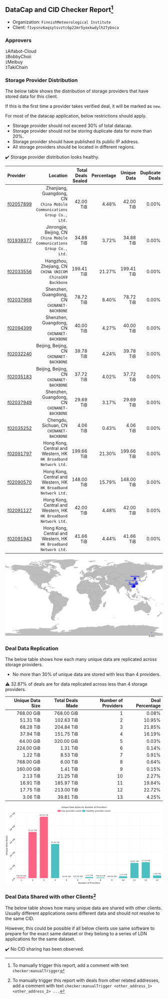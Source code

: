 ## DataCap and CID Checker Report[^1]
 - Organization: `FinnishMeteorological Institute`
 - Client: `f1vpsnv6aqsytsvztc6p22mr5yoxkwdylh27yboca`
### Approvers
`1`Aifabot-Cloud<br/>`1`BobbyChoii<br/>`1`Meibuy<br/>`3`TakiChain

### Storage Provider Distribution
The below table shows the distribution of storage providers that have stored data for this client.

If this is the first time a provider takes verified deal, it will be marked as `new`.

For most of the datacap application, below restrictions should apply.
 - Storage provider should not exceed 30% of total datacap.
 - Storage provider should not be storing duplicate data for more than 20%.
 - Storage provider should have published its public IP address.
 - All storage providers should be located in different regions.

✔️ Storage provider distribution looks healthy.

| Provider                                              |                                                                   Location | Total Deals Sealed | Percentage | Unique Data | Duplicate Deals |
| :---------------------------------------------------- | -------------------------------------------------------------------------: | -----------------: | ---------: | ----------: | --------------: |
| [f02057899](https://filfox.info/en/address/f02057899) | Zhanjiang, Guangdong, CN<br/>`China Mobile Communications Group Co., Ltd.` |          42.00 TiB |      4.48% |   42.00 TiB |           0.00% |
| [f01939377](https://filfox.info/en/address/f01939377) |  Jinrongjie, Beijing, CN<br/>`China Mobile Communications Group Co., Ltd.` |          34.88 TiB |      3.72% |   34.88 TiB |           0.00% |
| [f02033556](https://filfox.info/en/address/f02033556) |                Hangzhou, Zhejiang, CN<br/>`CHINA UNICOM China169 Backbone` |         199.41 TiB |     21.27% |  199.41 TiB |           0.00% |
| [f02037968](https://filfox.info/en/address/f02037968) |                            Shenzhen, Guangdong, CN<br/>`CHINANET-BACKBONE` |          78.72 TiB |      8.40% |   78.72 TiB |           0.00% |
| [f02094399](https://filfox.info/en/address/f02094399) |                            Shenzhen, Guangdong, CN<br/>`CHINANET-BACKBONE` |          40.00 TiB |      4.27% |   40.00 TiB |           0.00% |
| [f02032240](https://filfox.info/en/address/f02032240) |                               Beijing, Beijing, CN<br/>`CHINANET-BACKBONE` |          39.78 TiB |      4.24% |   39.78 TiB |           0.00% |
| [f02035183](https://filfox.info/en/address/f02035183) |                               Beijing, Beijing, CN<br/>`CHINANET-BACKBONE` |          37.72 TiB |      4.02% |   37.72 TiB |           0.00% |
| [f02037949](https://filfox.info/en/address/f02037949) |                            Shenzhen, Guangdong, CN<br/>`CHINANET-BACKBONE` |          29.69 TiB |      3.17% |   29.69 TiB |           0.00% |
| [f02035252](https://filfox.info/en/address/f02035252) |                               Chengdu, Sichuan, CN<br/>`CHINANET-BACKBONE` |           4.06 TiB |      0.43% |    4.06 TiB |           0.00% |
| [f02091797](https://filfox.info/en/address/f02091797) |         Hong Kong, Central and Western, HK<br/>`HK Broadband Network Ltd.` |         199.66 TiB |     21.30% |  199.66 TiB |           0.00% |
| [f02090570](https://filfox.info/en/address/f02090570) |         Hong Kong, Central and Western, HK<br/>`HK Broadband Network Ltd.` |         148.00 TiB |     15.79% |  148.00 TiB |           0.00% |
| [f02091127](https://filfox.info/en/address/f02091127) |         Hong Kong, Central and Western, HK<br/>`HK Broadband Network Ltd.` |          42.00 TiB |      4.48% |   42.00 TiB |           0.00% |
| [f02091943](https://filfox.info/en/address/f02091943) |         Hong Kong, Central and Western, HK<br/>`HK Broadband Network Ltd.` |          41.66 TiB |      4.44% |   41.66 TiB |           0.00% |

<img src="https://raw.githubusercontent.com/data-preservation-programs/filplus-checker-assets/main/filecoin-project/filecoin-plus-large-datasets/issues/1832/1681664643553.png"/>

### Deal Data Replication
The below table shows how each many unique data are replicated across storage providers.

- No more than 30% of unique data are stored with less than 4 providers.

⚠️ 32.87% of deals are for data replicated across less than 4 storage providers.

| Unique Data Size | Total Deals Made | Number of Providers | Deal Percentage |
| ---------------: | ---------------: | ------------------: | --------------: |
|       768.00 GiB |       768.00 GiB |                   1 |           0.08% |
|        51.31 TiB |       102.63 TiB |                   2 |          10.95% |
|        68.28 TiB |       204.84 TiB |                   3 |          21.85% |
|        37.94 TiB |       151.75 TiB |                   4 |          16.19% |
|        64.00 GiB |       320.00 GiB |                   5 |           0.03% |
|       224.00 GiB |         1.31 TiB |                   6 |           0.14% |
|         1.22 TiB |         8.53 TiB |                   7 |           0.91% |
|       768.00 GiB |         6.00 TiB |                   8 |           0.64% |
|       160.00 GiB |         1.41 TiB |                   9 |           0.15% |
|         2.13 TiB |        21.25 TiB |                  10 |           2.27% |
|        16.91 TiB |       185.97 TiB |                  11 |          19.84% |
|        17.75 TiB |       213.00 TiB |                  12 |          22.72% |
|         3.06 TiB |        39.81 TiB |                  13 |           4.25% |

<img src="https://raw.githubusercontent.com/data-preservation-programs/filplus-checker-assets/main/filecoin-project/filecoin-plus-large-datasets/issues/1832/1681664644327.png"/>

### Deal Data Shared with other Clients[^3]
The below table shows how many unique data are shared with other clients.
Usually different applications owns different data and should not resolve to the same CID.

However, this could be possible if all below clients use same software to prepare for the exact same dataset or they belong to a series of LDN applications for the same dataset.

✔️ No CID sharing has been observed.

[^1]: To manually trigger this report, add a comment with text `checker:manualTrigger`

[^2]: Deals from those addresses are combined into this report as they are specified with `checker:manualTrigger`

[^3]: To manually trigger this report with deals from other related addresses, add a comment with text `checker:manualTrigger <other_address_1> <other_address_2> ...`
